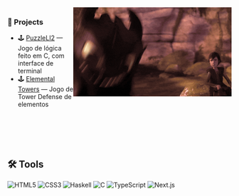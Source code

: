 <img align="right" height="200" src="https://github.com/fabioazv14/fabioazv14/blob/main/toothless.gif"/>


### 🚀 Projects

- 🕹️ [PuzzleLI2](https://github.com/fabioazv14/PuzzleLI2) — Jogo de lógica feito em C, com interface de terminal  
- 🕹️ [Elemental Towers](https://github.com/fabioazv14/ElementalTowers) — Jogo de Tower Defense de elementos


<br><br><br><br>


## 🛠️ Tools

![HTML5](https://img.shields.io/badge/-HTML5-E34F26?style=for-the-badge&logo=html5&logoColor=white)
![CSS3](https://img.shields.io/badge/-CSS3-1572B6?style=for-the-badge&logo=css3)
![Haskell](https://img.shields.io/badge/-Haskell-5D4F85?style=for-the-badge&logo=haskell&logoColor=white)
![C](https://img.shields.io/badge/-C-00599C?style=for-the-badge&logo=c&logoColor=white)
![TypeScript](https://img.shields.io/badge/-TypeScript-3178C6?style=for-the-badge&logo=typescript&logoColor=white)
![Next.js](https://img.shields.io/badge/-Next.js-000000?style=for-the-badge&logo=nextdotjs&logoColor=white)
